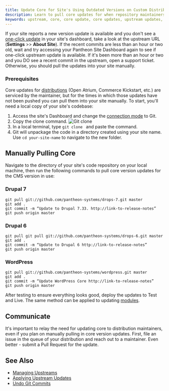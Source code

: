 ```yaml
---
title: Update Core for Site's Using Outdated Versions on Custom Distributions
description: Learn to pull core updates for when repository maintainers of alternate distributions are too slow.
keywords: upstream, core, core update, core updates, upstream updates, manually pull updates, manually update, manually update upstream, pull upstream updates, pull core updates
---
```

If your site reports a new version update is available and you don't see a [one-click update](/docs/articles/sites/code/applying-upstream-updates/#apply-a-core-update) in your site's dashboard, take a look at the upstream URL (**Settings** >> **About Site**). If the recent commits are less than an hour or two old, wait and try accessing your Pantheon Site Dashboard again to see if one-click upstream update is available. If it's been more than an hour or two and you DO see a recent commit in the upstream, open a support ticket. Otherwise, you should pull the updates into your site manually.

### Prerequisites
Core updates for [distributions](https://www.drupal.org/documentation/build/distributions) (Open Atrium, Commerce Kickstart, etc.) are serviced by the maintainer, but for the times in which those updates have not been pushed you can pull them into your site manually. To start, you'll need a local copy of your site's codebase:

1. Access the site's Dashboard and change the [connection mode](/docs/articles/getting-started/#interact-with-your-code) to Git.
2. Copy the clone command.
 ![Git clone](/docs/assets/images/git_string.png)
3. In a local terminal, type `git clone ` and paste the command.
4. Git will unpackage the code in a directory created using your site name. Use `cd your-site-name` to navigate to the new folder.


## Manually Pulling Core
Navigate to the directory of your site's code repository on your local machine, then run the following commands to pull core version updates for the CMS version in use:
### Drupal 7
```
git pull git://github.com/pantheon-systems/drops-7.git master
git add .
git commit -m “Update to Drupal 7.33. http://link-to-release-notes”
git push origin master
```
### Drupal 6
```
git pull git pull git://github.com/pantheon-systems/drops-6.git master
git add .
git commit -m “Update to Drupal 6 http://link-to-release-notes”
git push origin master
```
### WordPress
```
git pull git://github.com/pantheon-systems/wordpress.git master
git add .
git commit -m “Update WordPress Core http://link-to-release-notes”
git push origin master
```
After testing to ensure everything looks good, deploy the updates to Test and Live. The same method can be applied to updating [modules](https://www.drupal.org/node/1974964).
## Communicate
It's important to relay the need for updating core to distribution maintainers, even if you plan on manually pulling in core version updates. First, file an issue in the queue of your distribution and reach out to a maintainer. Even better - submit a Pull Request for the update.
## See Also
- [Managing Upstreams](/docs/articles/organizations/managing-upstreams/)
- [Applying Upstream Updates](/docs/articles/sites/code/applying-upstream-updates)
- [Undo Git Commits](/docs/articles/sites/code/applying-upstream-updates)
